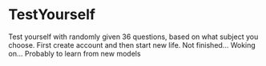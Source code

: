# TestYourself
Test yourself with randomly given 36 questions, based on what subject you choose. First create account and then start new life.
Not finished...
Woking on...
Probably to learn from new models
